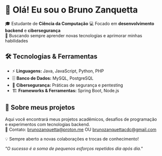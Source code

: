 # 👋 Olá! Eu sou o Bruno Zanquetta  

🎓 Estudante de **Ciência da Computação** 
💻 Focado em **desenvolvimento backend** e **cibersegurança**  
🚀 Buscando sempre aprender novas tecnologias e aprimorar minhas habilidades  

## 🛠️ Tecnologias & Ferramentas  
- ⚡ **Linguagens:** Java, JavaScript, Python, PHP  
- 🗄️ **Banco de Dados:** MySQL, PostgreSQL  
- 🔐 **Cibersegurança:** Práticas de segurança e pentesting  
- 🏗️ **Frameworks & Ferramentas:** Spring Boot, Node.js  

## 📌 Sobre meus projetos  
Aqui você encontrará meus projetos acadêmicos, desafios de programação e experimentos com tecnologias backend.  
🚩 Contato: brunozanquetta@proton.me OU brunozanquettacdc@gmail.com

💡 Sempre aberto a novas colaborações e trocas de conhecimento!  

*"O sucesso é a soma de pequenos esforços repetidos dia após dia."*  

